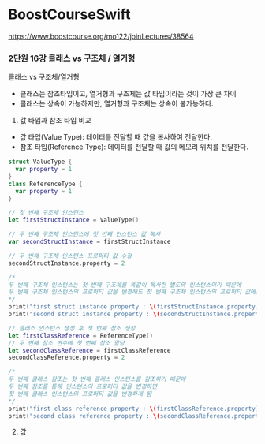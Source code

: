 # BoostCourseSwift
https://www.boostcourse.org/mo122/joinLectures/38564


### 2단원 16강 클래스 vs 구조체 / 열거형

클래스 vs 구조체/열거형
- 클래스는 참조타입이고, 열거형과 구조체는 값 타입이라는 것이 가장 큰 차이
- 클래스는 상속이 가능하지만, 열거형과 구조체는 상속이 불가능하다.

1. 값 타입과 참조 타입 비교
- 값 타입(Value Type): 데이터를 전달할 때 값을 복사하여 전달한다.
- 참조 타입(Reference Type): 데이터를 전달할 때 값의 메모리 위치를 전달한다.

```swift
struct ValueType {
  var property = 1
}
class ReferenceType {
  var property = 1
}

// 첫 번째 구조체 인스턴스
let firstStructInstance = ValueType()

// 두 번째 구조체 인스턴스에 첫 번째 인스턴스 값 복사
var secondStructInstance = firstStructInstance

// 두 번째 구조체 인스턴스 프로퍼티 값 수정
secondStructInstance.property = 2

/* 
두 번째 구조체 인스턴스는 첫 번째 구조체를 똑같이 복사한 별도의 인스턴스이기 때문에
두 번째 구조체 인스턴스의 프로퍼티 값을 변경해도 첫 번째 구조체 인스턴스의 프로퍼티 값에는 영향이 없다
*/
print("first struct instance property : \(firstStructInstance.property)")    // 1
print("second struct instance property : \(secondStructInstance.property)")  // 2

// 클래스 인스턴스 생성 후 첫 번째 참조 생성
let firstClassReference = ReferenceType()
// 두 번째 참조 변수에 첫 번째 참조 할당
let secondClassReference = firstClassReference
secondClassReference.property = 2

/* 
두 번째 클래스 참조는 첫 번째 클래스 인스턴스를 참조하기 때문에
두 번째 참조를 통해 인스턴스의 프로퍼티 값을 변경하면
첫 번째 클래스 인스턴스의 프로퍼티 값을 변경하게 됨
*/
print("first class reference property : \(firstClassReference.property)")    // 2
print("second class reference property : \(secondClassReference.property)")  // 2
```

2. 값 
```
